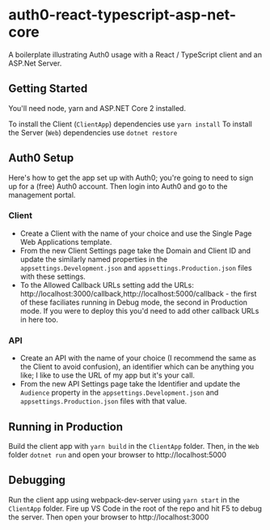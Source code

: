# auth0-react-typescript-asp-net-core

A boilerplate illustrating Auth0 usage with a React / TypeScript client and an ASP.Net Server.

## Getting Started

You'll need node, yarn and ASP.NET Core 2 installed.

To install the Client (`ClientApp`) dependencies use `yarn install`
To install the Server (`Web`) dependencies use `dotnet restore`

## Auth0 Setup

Here's how to get the app set up with Auth0; you're going to need to sign up for a (free) Auth0 account. Then login into Auth0 and go to the management portal.

### Client

- Create a Client with the name of your choice and use the Single Page Web Applications template.
- From the new Client Settings page take the Domain and Client ID and update the similarly named properties in the `appsettings.Development.json` and `appsettings.Production.json` files with these settings.
- To the Allowed Callback URLs setting add the URLs: http://localhost:3000/callback,http://localhost:5000/callback - the first of these faciliates running in Debug mode, the second in Production mode.  If you were to deploy this you'd need to add other callback URLs in here too.

### API

- Create an API with the name of your choice (I recommend the same as the Client to avoid confusion), an identifier which can be anything you like; I like to use the URL of my app but it's your call.
- From the new API Settings page take the Identifier and update the `Audience` property in the `appsettings.Development.json` and `appsettings.Production.json` files with that value.

## Running in Production

Build the client app with `yarn build` in the `ClientApp` folder. Then, in the `Web` folder `dotnet run` and open your browser to http://localhost:5000

## Debugging

Run the client app using webpack-dev-server using `yarn start` in the `ClientApp` folder. Fire up VS Code in the root of the repo and hit F5 to debug the server.  Then open your browser to http://localhost:3000
